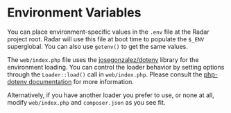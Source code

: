 # Environment Variables

You can place environment-specific values in the `.env` file at the Radar
project root. Radar will use this file at boot time to populate the `$_ENV`
superglobal. You can also use `getenv()` to get the same values.

The `web/index.php` file uses the [josegonzalez/dotenv](https://github.com/josegonzalez/php-dotenv) library for the environment loading. You can control the loader behavior by setting options through the `Loader::load()` call in `web/index.php`. Please consult the [php-dotenv documentation](https://github.com/josegonzalez/php-dotenv#static-environment-definition) for more information.

Alternatively, if you have another loader you prefer to use, or none at all,
modify `web/index.php` and `composer.json` as you see fit.
